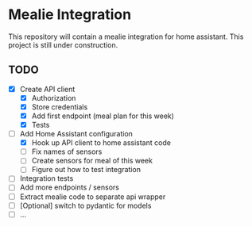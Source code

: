 # Mealie Integration
This repository will contain a mealie integration for home assistant. This project is still under construction.

## TODO
* [x] Create API client
  * [x] Authorization
  * [x] Store credentials
  * [x] Add first endpoint (meal plan for this week)
  * [x] Tests
* [ ] Add Home Assistant configuration
  * [x] Hook up API client to home assistant code
  * [ ] Fix names of sensors
  * [ ] Create sensors for meal of this week
  * [ ] Figure out how to test integration
* [ ] Integration tests
* [ ] Add more endpoints / sensors
* [ ] Extract mealie code to separate api wrapper
* [ ] [Optional] switch to pydantic for models
* [ ] ...
